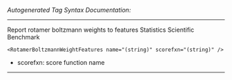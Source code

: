 _Autogenerated Tag Syntax Documentation:_

---
Report rotamer boltzmann weights to features Statistics Scientific Benchmark

```
<RotamerBoltzmannWeightFeatures name="(string)" scorefxn="(string)" />
```

-   scorefxn: score function name

---
